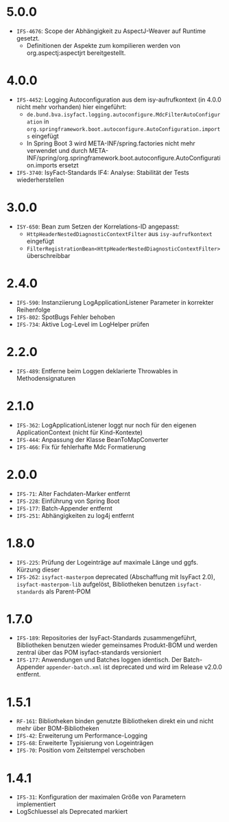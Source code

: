 # 5.0.0
- `IFS-4676`: Scope der Abhängigkeit zu AspectJ-Weaver auf Runtime gesetzt.
  * Definitionen der Aspekte zum kompilieren werden von org.aspectj:aspectjrt bereitgestellt.

# 4.0.0
- `IFS-4452`: Logging Autoconfiguration aus dem isy-aufrufkontext (in 4.0.0 nicht mehr vorhanden) hier eingeführt:
    * `de.bund.bva.isyfact.logging.autoconfigure.MdcFilterAutoConfiguration` in `org.springframework.boot.autoconfigure.AutoConfiguration.imports` eingefügt
    * In Spring Boot 3 wird META-INF/spring.factories nicht mehr verwendet und durch META-INF/spring/org.springframework.boot.autoconfigure.AutoConfiguration.imports ersetzt
- `IFS-3740`: IsyFact-Standards IF4: Analyse: Stabilität der Tests wiederherstellen
  
# 3.0.0
- `ISY-650`: Bean zum Setzen der Korrelations-ID angepasst:
    * `HttpHeaderNestedDiagnosticContextFilter` aus `isy-aufrufkontext` eingefügt
    * `FilterRegistrationBean<HttpHeaderNestedDiagnosticContextFilter>` überschreibbar

# 2.4.0
- `IFS-590`: Instanziierung LogApplicationListener Parameter in korrekter Reihenfolge
- `IFS-802`: SpotBugs Fehler behoben
- `IFS-734`: Aktive Log-Level im LogHelper prüfen

# 2.2.0
- `IFS-489`: Entferne beim Loggen deklarierte Throwables in Methodensignaturen

# 2.1.0
- `IFS-362`: LogApplicationListener loggt nur noch für den eigenen ApplicationContext (nicht für Kind-Kontexte)
- `IFS-444`: Anpassung der Klasse BeanToMapConverter
- `IFS-466`: Fix für fehlerhafte Mdc Formatierung

# 2.0.0
- `IFS-71`: Alter Fachdaten-Marker entfernt
- `IFS-228`: Einführung von Spring Boot
- `IFS-177`: Batch-Appender entfernt
- `IFS-251`: Abhängigkeiten zu log4j entfernt

# 1.8.0
- `IFS-225`: Prüfung der Logeinträge auf maximale Länge und ggfs. Kürzung dieser
- `IFS-262`: `isyfact-masterpom` deprecated (Abschaffung mit IsyFact 2.0), `isyfact-masterpom-lib` aufgelöst, Bibliotheken benutzen `isyfact-standards` als Parent-POM

# 1.7.0
- `IFS-189`: Repositories der IsyFact-Standards zusammengeführt, Bibliotheken benutzen wieder gemeinsames Produkt-BOM und werden zentral über das POM isyfact-standards versioniert
- `IFS-177`: Anwendungen und Batches loggen identisch. Der Batch-Appender `appender-batch.xml` ist deprecated und wird im Release v2.0.0 entfernt.

# 1.5.1
- `RF-161`: Bibliotheken binden genutzte Bibliotheken direkt ein und nicht mehr über BOM-Bibliotheken
- `IFS-42`: Erweiterung um Performance-Logging
- `IFS-68`: Erweiterte Typisierung von Logeinträgen
- `IFS-70`: Position vom Zeitstempel verschoben

# 1.4.1
- `IFS-31`: Konfiguration der maximalen Größe von Parametern implementiert
- LogSchluessel als Deprecated markiert
